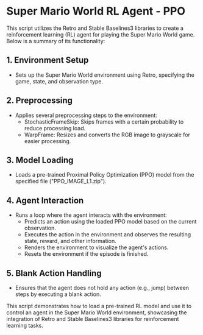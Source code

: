 # Super Mario World RL Agent - PPO

This script utilizes the Retro and Stable Baselines3 libraries to create a reinforcement learning (RL) agent for playing the Super Mario World game. Below is a summary of its functionality:

## 1. Environment Setup
- Sets up the Super Mario World environment using Retro, specifying the game, state, and observation type.

## 2. Preprocessing
- Applies several preprocessing steps to the environment:
  - StochasticFrameSkip: Skips frames with a certain probability to reduce processing load.
  - WarpFrame: Resizes and converts the RGB image to grayscale for easier processing.

## 3. Model Loading
- Loads a pre-trained Proximal Policy Optimization (PPO) model from the specified file ("PPO_IMAGE_L1.zip").

## 4. Agent Interaction
- Runs a loop where the agent interacts with the environment:
  - Predicts an action using the loaded PPO model based on the current observation.
  - Executes the action in the environment and observes the resulting state, reward, and other information.
  - Renders the environment to visualize the agent's actions.
  - Resets the environment if the episode is finished.

## 5. Blank Action Handling
- Ensures that the agent does not hold any action (e.g., jump) between steps by executing a blank action.

This script demonstrates how to load a pre-trained RL model and use it to control an agent in the Super Mario World environment, showcasing the integration of Retro and Stable Baselines3 libraries for reinforcement learning tasks.

